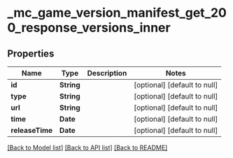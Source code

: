 # _mc_game_version_manifest_get_200_response_versions_inner
## Properties

| Name | Type | Description | Notes |
|------------ | ------------- | ------------- | -------------|
| **id** | **String** |  | [optional] [default to null] |
| **type** | **String** |  | [optional] [default to null] |
| **url** | **String** |  | [optional] [default to null] |
| **time** | **Date** |  | [optional] [default to null] |
| **releaseTime** | **Date** |  | [optional] [default to null] |

[[Back to Model list]](../README.md#documentation-for-models) [[Back to API list]](../README.md#documentation-for-api-endpoints) [[Back to README]](../README.md)

